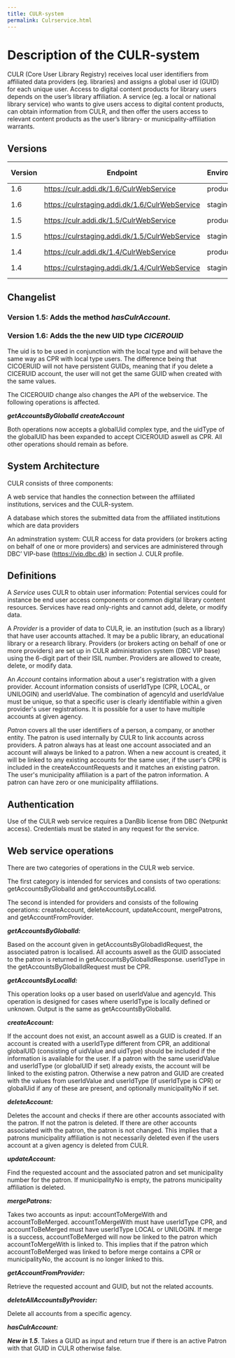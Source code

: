 ```yaml
---
title: CULR-system
permalink: Culrservice.html
---
```

# Description of the CULR-system

CULR (Core User Library Registry) receives local user identifiers from affiliated data providers (eg. libraries) and assigns a global user id (GUID) for each unique user. Access to digital content products for library users depends on the user’s library affiliation. A service (eg. a local or national library service) who wants to give users access to digital content products, can obtain information from CULR, and then offer the users access to relevant content products as the user’s library- or municipality-affiliation warrants.

## Versions

| Version | Endpoint                                           | Environment    | Start of life | End of life | WSDL |
|---------|----------------------------------------------------|----------------|---------------|-------------|------|
| 1.6     | https://culr.addi.dk/1.6/CulrWebService            | production     | 20211109      |             | https://culr.addi.dk/1.6/CulrWebService?wsdl
| 1.6     | https://culrstaging.addi.dk/1.6/CulrWebService     | staging        |               |             | https://culrstaging.addi.dk/1.6/CulrWebService?wsdl
| 1.5     | https://culr.addi.dk/1.5/CulrWebService            | production     | 20210623      |             | https://culr.addi.dk/1.5/CulrWebService?wsdl
| 1.5     | https://culrstaging.addi.dk/1.5/CulrWebService     | staging        |               |             | https://culrstaging.addi.dk/1.5/CulrWebService?wsdl
| 1.4     | https://culr.addi.dk/1.4/CulrWebService            | production     | 20181126      | 20211115    | https://culr.addi.dk/1.4/CulrWebService?wsdl
| 1.4     | https://culrstaging.addi.dk/1.4/CulrWebService     | staging        | 20181126      | 20211115    | https://culrstaging.addi.dk/1.4/CulrWebService?wsdl

## Changelist
### Version 1.5: Adds the method ***hasCulrAccount***.

### Version 1.6: Adds the the new UID type ***CICEROUID***

The uid is to be used in conjunction with the local type and will behave the same way as CPR with local type users.
The difference being that CICOERUID will not have persistent GUIDs, meaning that if you delete a  CICERUID account, the user will not get the same GUID when created with the same values. 

The CICEROUID change also changes the API of the webservice. The following operations is affected.

***getAccountsByGlobalId***
***createAccount***

Both operations now accepts a globalUid complex type, and the uidType of the globalUID has been expanded to accept CICEROUID aswell as CPR.
All other operations should remain as before.
  

## System Architecture
CULR consists of three components:

A web service that handles the connection between the affiliated institutions, services and the CULR-system.

A database which stores the submitted data from the affiliated institutions which are data providers

An adminstration system: CULR access for data providers (or brokers acting
on behalf of one or more providers) and services are administered through
DBC’ VIP-base (https://vip.dbc.dk) in section J. CULR profile.

## Definitions
A *Service* uses CULR to obtain user information: Potential services could
for instance be end user access components or common digital library
content resources. Services have read only-rights and cannot add,
delete, or modify data.

A *Provider* is a provider of data to CULR, ie. an institution (such as a
library) that have user accounts attached. It may be a public library, an
educational library or a research library. Providers (or brokers acting on
behalf of one or more providers) are set up in CULR administration system
(DBC VIP base) using the 6-digit part of their ISIL number. Providers are
allowed to create, delete, or modify data.

An *Account* contains information about a user's registration with a given
provider. Account information consists of userIdType (CPR, LOCAL, or
UNILOGIN) and userIdValue. The combination of agencyId and userIdValue must
be unique, so that a specific user is clearly identifiable within a given
provider's user registrations. It is possible for a user to have multiple
accounts at given agency.

*Patron* covers all the user identifiers of a person, a company, or another
entity. The patron is used internally by CULR to link accounts across
providers. A patron always has at least one account associated and an
account will always be linked to a patron. When a new account is created,
it will be linked to any existing accounts for the same user, if the user's
CPR is included in the createAccountRequests and it matches an existing
patron. The user's municipality affiliation is a part of the patron
information. A patron can have zero or one municipality affiliations.

## Authentication
Use of the CULR web service requires a DanBib license from DBC (Netpunkt
access). Credentials must be stated in any request for the service.

## Web service operations
There are two categories of operations in the CULR web service.

The first category is intended for services and consists of two operations:
getAccountsByGlobalId and getAccountsByLocalId.

The second is intended for providers and consists of the following
operations: createAccount, deleteAccount, updateAccount, mergePatrons, and
getAccountFromProvider.

***getAccountsByGlobalId:***

Based on the account given in getAccountsByGlobadIdRequest, the associated
patron is localised. All accounts aswell as the GUID associated to the
patron is returned in getAccountsByGlobalIdResponse. userIdType in the
getAccountsByGlobalIdRequest must be CPR.

***getAccountsByLocalId:***

This operation looks op a user based on userIdValue and agencyId. This
operation is designed for cases where userIdType is locally defined or
unknown. Output is the same as getAccountsByGlobalId.

***createAccount:***

If the account does not exist, an account aswell as a GUID is created. If
an account is created with a userIdType different from CPR, an additional
globalUID (consisting of uidValue and uidType) should be included if the
information is available for the user. If a patron with the same
useridValue and userIdType (or globalUID if set) already exists, the
account will be linked to the existing patron. Otherwise a new patron and
GUID are created with the values from userIdValue and userIdType (if
userIdType is CPR) or globalUid if any of these are present, and optionally
municipalityNo if set.

***deleteAccount:***

Deletes the account and checks if there are other accounts associated with
the patron. If not the patron is deleted. If there are other accounts
associated with the patron, the patron is not changed. This implies that a
patrons municipality affiliation is not necessarily deleted even if the
users account at a given agency is deleted from CULR.

***updateAccount:***

Find the requested account and the associated patron and set municipality
number for the patron. If municipalityNo is empty, the patrons
municipality affiliation is deleted.

***mergePatrons:***

Takes two accounts as input: accountToMergeWith and accountToBeMerged.
accountToMergeWith must have userIdType CPR, and accountToBeMerged must
have userIdType LOCAL or UNILOGIN. If merge is a success, accountToBeMerged
will now be linked to the patron which accountToMergeWith is linked to.
This implies that if the patron which accountToBeMerged was linked to
before merge contains a CPR or municipalityNo, the account is no longer
linked to this.

***getAccountFromProvider:***

Retrieve the requested account and GUID, but not the related accounts.

***deleteAllAccountsByProvider:***

Delete all accounts from a specific agency.

***hasCulrAccount:***

***New in 1.5***.
Takes a GUID as input and return true if there is an active Patron with that
GUID in CULR otherwise false.
